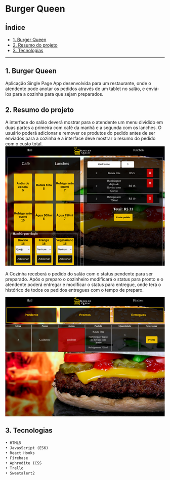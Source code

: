 # Burger Queen

## Índice

* [1. Burger Queen](#1-Burger-Queen)
* [2. Resumo do projeto](#2-resumo-do-projeto)
* [3. Tecnologias](#3-Tecnologias)

***

## 1. Burger Queen

Aplicação Single Page App desenvolvida para um restaurante, onde o atendente pode anotar os pedidos através de um tablet no salão, e enviá-los para a cozinha para que sejam preparados.

## 2. Resumo do projeto

A interface do salão deverá mostrar para o atendente um menu dividido em duas partes a primeira com café da manhã e a segunda com os lanches. O usuário poderá adicionar e remover os produtos do pedido antes de ser enviados para a cozinha e a interface deve mostrar o resumo do pedido com o custo total.
![Hall](hall.png)



A Cozinha receberá o pedido do salão com o status pendente para ser preparado. Após o preparo o cozinheiro modificará o status para pronto e o atendente poderá entregar e modificar o status para entregue, onde terá o histórico de todos os pedidos entregues com o tempo de preparo.


![Kitchen](kitchen.png)

## 3. Tecnologias

    • HTML5
    • JavasScript (ES6)
    • React Hooks
    • Firebase
    • Aphrodite (CSS
    • Trello
    • Sweetalert2